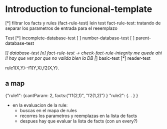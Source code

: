 # Introduction to funcional-template

[*] filtrar los facts y rules (fact-rule-test)
 lein test fact-rule-test:
    tratando de separar los parametros de entrada para el reeemplazo

Test
[*] incomplete-database-test
[ ] number-database-test
[ ] parent-database-test

[*] database-test
[x] fact-rule-test -> check-fact-rule-integrity me quede ahi !!
hay que ver por que no valida bien la DB
[*] basic-test
[*] reader-test

rule1(X,Y):-f1(Y,X),f2(X,Y).
## a map
{"rule1":
    {cantParam: 2,
     facts:("f1(2,1)", "f2(1,2)")
    }
"rule2":
    {.
    .
    }
}

- en la evaluacion de la rule:
    * buscas en el mapa de rules
    * recorres los parametros y reemplazas en la lista de facts
    * despues hay que evaluar la lista de facts (con un every?)
